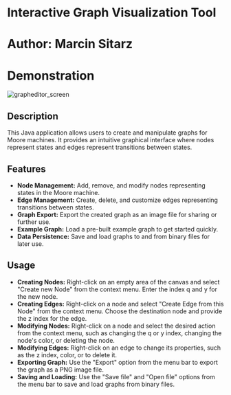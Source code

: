 # Interactive Graph Visualization Tool
# Author: Marcin Sitarz

# Demonstration
![grapheditor_screen](https://github.com/Eastman16/GraphEditor/assets/129722863/787657f9-06a1-4c73-b64a-b15283146d46)

## Description
This Java application allows users to create and manipulate graphs for Moore machines. It provides an intuitive graphical interface where nodes represent states and edges represent transitions between states.

## Features
- **Node Management:** Add, remove, and modify nodes representing states in the Moore machine.
- **Edge Management:** Create, delete, and customize edges representing transitions between states.
- **Graph Export:** Export the created graph as an image file for sharing or further use.
- **Example Graph:** Load a pre-built example graph to get started quickly.
- **Data Persistence:** Save and load graphs to and from binary files for later use.

## Usage
- **Creating Nodes:** Right-click on an empty area of the canvas and select "Create new Node" from the context menu. Enter the index q and y for the new node.
- **Creating Edges:** Right-click on a node and select "Create Edge from this Node" from the context menu. Choose the destination node and provide the z index for the edge.
- **Modifying Nodes:** Right-click on a node and select the desired action from the context menu, such as changing the q or y index, changing the node's color, or deleting the node.
- **Modifying Edges:** Right-click on an edge to change its properties, such as the z index, color, or to delete it.
- **Exporting Graph:** Use the "Export" option from the menu bar to export the graph as a PNG image file.
- **Saving and Loading:** Use the "Save file" and "Open file" options from the menu bar to save and load graphs from binary files.
